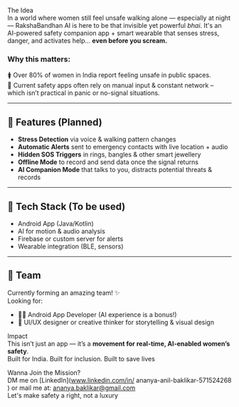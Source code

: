 The Idea  
In a world where women still feel unsafe walking alone — especially at night — RakshaBandhan AI is here to be that invisible yet powerful *bhai*. It's an AI-powered safety companion app + smart wearable that senses stress, danger, and activates help... **even before you scream.**

### Why this matters:
🚺 Over 80% of women in India report feeling unsafe in public spaces.  
🚨 Current safety apps often rely on manual input & constant network – which isn’t practical in panic or no-signal situations.

---

## 🚀 Features (Planned)  
- **Stress Detection** via voice & walking pattern changes  
- **Automatic Alerts** sent to emergency contacts with live location + audio  
- **Hidden SOS Triggers** in rings, bangles & other smart jewellery  
- **Offline Mode** to record and send data once the signal returns  
- **AI Companion Mode** that talks to you, distracts potential threats & records

---

## 🧠 Tech Stack (To be used)  
- Android App (Java/Kotlin)  
- AI for motion & audio analysis  
- Firebase or custom server for alerts  
- Wearable integration (BLE, sensors)

---

## 👥 Team  
Currently forming an amazing team! ✨  
Looking for:  
- 🧑‍💻 Android App Developer (AI experience is a bonus!)  
- 🎨 UI/UX designer or creative thinker for storytelling & visual design

Impact  
This isn’t just an app — it’s a **movement for real-time, AI-enabled women’s safety**.  
Built for India. Built for inclusion. Built to save lives

Wanna Join the Mission?  
DM me on [LinkedIn](www.linkedin.com/in/
ananya-anil-baklikar-571524268
) or mail me at: ananya.baklikar@gmail.com  
Let's make safety a right, not a luxury
